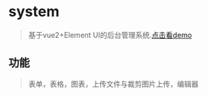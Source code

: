 # system

> 基于vue2+Element UI的后台管理系统.[点击看demo](http://120.78.84.11/system/dist/?_blank)

## 功能 ##

> 表单，表格，图表，上传文件与裁剪图片上传，编辑器
